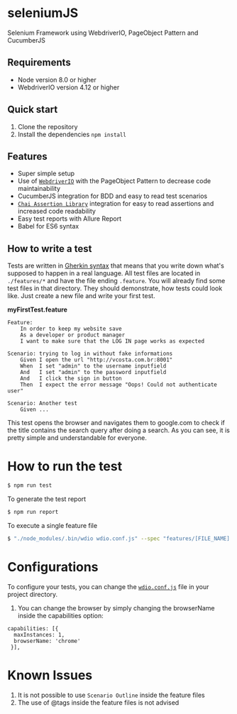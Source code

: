 # seleniumJS
Selenium Framework using WebdriverIO, PageObject Pattern and CucumberJS

## Requirements
- Node version 8.0 or higher
- WebdriverIO version 4.12 or higher

## Quick start
1. Clone the repository
2. Install the dependencies `npm install`

## Features
- Super simple setup
- Use of [`WebdriverIO`](http://webdriver.io/) with the PageObject Pattern to decrease code maintainability
- CucumberJS integration for BDD and easy to read test scenarios
- [`Chai Assertion Library`](http://www.chaijs.com/) integration for easy to read assertions and increased code readability
- Easy test reports with Allure Report
- Babel for ES6 syntax

## How to write a test
Tests are written in [Gherkin syntax](https://cucumber.io/docs/reference)
that means that you write down what's supposed to happen in a real language. All test files are located in
`./features/*` and have the file ending `.feature`. You will already find some test files in that
directory. They should demonstrate, how tests could look like. Just create a new file and write your first
test.

__myFirstTest.feature__
```gherkin
Feature:
    In order to keep my website save
    As a developer or product manager
    I want to make sure that the LOG IN page works as expected

Scenario: trying to log in without fake informations
    Given I open the url "http://vcosta.com.br:8001"
    When  I set "admin" to the username inputfield
    And   I set "admin" to the password inputfield
    And   I click the sign in button
    Then  I expect the error message "Oops! Could not authenticate user"

Scenario: Another test
    Given ...

```

This test opens the browser and navigates them to google.com to check if the title contains the search
query after doing a search. As you can see, it is pretty simple and understandable for everyone.

# How to run the test
```sh
$ npm run test
```

To generate the test report
```sh
$ npm run report
```

To execute a single feature file
```sh
$ "./node_modules/.bin/wdio wdio.conf.js" --spec "features/[FILE_NAME].feature"
```

# Configurations

To configure your tests, you can change the [`wdio.conf.js`](https://github.com/webdriverio/cucumber-boilerplate/blob/master/wdio.conf.js) file in your project directory.
1. You can change the browser by simply changing the browserName inside the capabilities option:
```
capabilities: [{
  maxInstances: 1,
  browserName: 'chrome'
 }],
 ```
 
 # Known Issues
 1. It is not possible to use ```Scenario Outline``` inside the feature files
 2. The use of @tags inside the feature files is not advised
 
 
